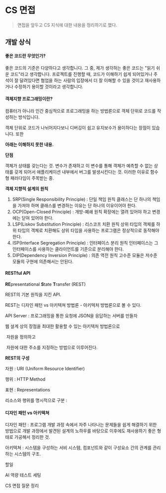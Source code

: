 # CS 면접

> 면접을 앞두고 CS 지식에 대한 내용을 정리하기로 했다.

## 개발 상식

#### 좋은 코드란 무엇인가?

좋은 코드의 기준은 다양하다고 생각합니다. 그 중, 제가 생각하는 좋은 코드는 "읽기 쉬운 코드"라고 생각합니다. 프로젝트를 진행할 때, 코드가 이해하기 쉽게 되어있거나 주석이 잘 달려있다면 협업을 하는 사람의 입장에서 더 잘 이해할 수 있을 것이고 재사용하거나 수정하기 용이할 것이라고 생각합니다.

#### 객체지향 프로그래밍이란?

컴퓨터가 아니라 인간 중심적으로 프로그래밍을 하는 방법론으로 객체 단위로 코드를 작성하는 방식입니다.

객체 단위로 코드가 나뉘어지다보니 디버깅이 쉽고 유지보수가 용이하다는 장점이 있습니다. 또한 



**아래는 이해하지 못한 내용.**

**단점**

객체가 상태를 갖는다는 것. 변수가 존재하고 이 변수를 통해 객체가 예측할 수 없는 상태를 갖게 되어서 애플리케이션 내부에서 버그를 발생시킨다는 것. 이러한 이유로 함수형 패러다임이 주목받는 중.



**객체 지향적 설계의 원칙**

1. SRP(Single Responsibility Principle) : 단일 책임 원칙
   클래스는 단 하나의 책임을 가져야 하며 클래스를 변경하는 이유는 단 하나의 이유이어야 한다.
2. OCP(Open-Closed Principle) : 개방-폐쇄 원칙
   확장에는 열려 있어야 하고 변경에는 닫혀 있어야 한다.
3. LSP(Liskov Substitution Principle) : 리스코프 치환 원칙
   상위 타입의 객체를 하위 타입의 객체로 치환해도 상위 타입을 사용하는 프로그램은 정상적으로 동작해야 한다.
4. ISP(Interface Segregation Principle) : 인터페이스 분리 원칙
   인터페이스는 그 인터페이스를 사용하는 클라이언트를 기준으로 분리해야 한다.
5. DIP(Dependency Inversion Principle) : 의존 역전 원칙
   고수준 모듈은 저수준 모듈의 구현에 의존해서는 안된다.



#### RESTful API

**RE**presentational **S**tate **T**ransfer (REST)

REST의 기본 원칙을 지킨 API.

REST는 디자인 패턴 vs 아키텍쳐 방법론 - 아키텍처 방법론으로 볼 수 있다.

API Server : 프로그래밍을 통한 요청에 JSON을 응답하는 서버를 만들자

웹 설계 상의 장점을 최대한 활용할 수 있는 아키텍처 방법론으로

​	자원을 정의하고

​	자원에 대한 주소를 지정하는 방법으로 이루어진다.

**REST의 구성**

자원 : URI (Uniform Resource Identifier) 

행위 : HTTP Method

표현 : Representations







리소스와 행위를 명시적으로 구분 : 



#### 디자인 패턴 vs 아키텍쳐

디자인 패턴 : 프로그램 개발 과정 속에서 자주 나타나는 문제들을 쉽게 해결하기 위한 방법으로 개발 과정에서 발견된 설계의 노하우를 바탕으로 이후에도 재사용하기 좋은 형태로 가공해서 정리한 것.

아키텍쳐 : 시스템을 구성하는 서비 시스템, 컴포넌트와 같이 구성요소 간의 관계를 관리하는 시스템의 구조.



할일

AI 역량 테스트 세팅

CS 면접 질문 정리

